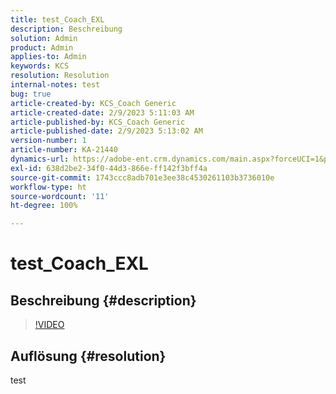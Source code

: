 ```yaml
---
title: test_Coach_EXL
description: Beschreibung
solution: Admin
product: Admin
applies-to: Admin
keywords: KCS
resolution: Resolution
internal-notes: test
bug: true
article-created-by: KCS_Coach Generic
article-created-date: 2/9/2023 5:11:03 AM
article-published-by: KCS_Coach Generic
article-published-date: 2/9/2023 5:13:02 AM
version-number: 1
article-number: KA-21440
dynamics-url: https://adobe-ent.crm.dynamics.com/main.aspx?forceUCI=1&pagetype=entityrecord&etn=knowledgearticle&id=c779831f-38a8-ed11-aad1-6045bd0067ea
exl-id: 638d2be2-34f0-44d3-866e-ff142f3bff4a
source-git-commit: 1743ccc8adb701e3ee38c4530261103b3736010e
workflow-type: ht
source-wordcount: '11'
ht-degree: 100%

---
```


# test_Coach_EXL

## Beschreibung {#description}



>[!VIDEO](https://video.tv.adobe.com/v/18696?quality=9&amp;learn=on)




## Auflösung {#resolution}


test
